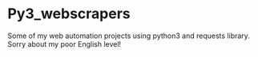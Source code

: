 # Py3_webscrapers
Some of my web automation projects using python3 and requests library. Sorry about my poor English level!
